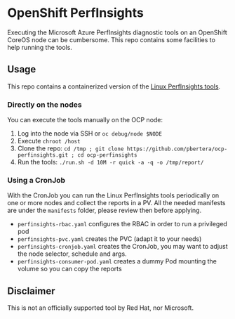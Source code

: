 # OpenShift PerfInsights

Executing the Microsoft Azure PerfInsights diagnostic tools on an OpenShift CoreOS node can be cumbersome.
This repo contains some facilities to help running the tools.

## Usage

This repo contains a containerized version of the [Linux PerfInsights tools](https://learn.microsoft.com/en-us/troubleshoot/azure/virtual-machines/how-to-use-perfinsights-linux).

### Directly on the nodes

You can execute the tools manually on the OCP node:

1. Log into the node via SSH or `oc debug/node $NODE`
2. Execute `chroot /host`
3. Clone the repo: `cd /tmp ; git clone https://github.com/pbertera/ocp-perfinsights.git ; cd ocp-perfinsights`
4. Run the tools: `./run.sh -d 10M -r quick -a -q -o /tmp/report/`

### Using a CronJob

With the CronJob you can run the Linux PerfInsights tools periodically on one or more nodes and collect the reports in a PV.
All the needed manifests are under the `manifests` folder, please review then before applying.

- `perfinsights-rbac.yaml` configures the RBAC in order to run a privileged pod
- `perfinsights-pvc.yaml` creates the PVC (adapt it to your needs)
- `perfinsights-cronjob.yaml` creates the CronJob, you may want to adjust the node selector, schedule and args.
- `perfinsights-consumer-pod.yaml` creates a dummy Pod mounting the volume so you can copy the reports

## Disclaimer

This is not an officially supported tool by Red Hat, nor Microsoft.
